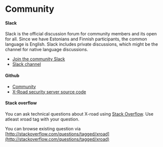 Community
============

#### Slack
Slack is the official discussion forum for community members and its open for all. Since we have Estonians and Finnish participants, the common language is English. Slack includes private discussions, which might be the channel for native language discussions.

* [Join the community Slack](https://joinxroadcommunity.herokuapp.com/)
* [Slack channel](jointxroad.slack.com)


#### Github
* [Community](https://github.com/jointxroad)
* [X-Road security server source code](https://github.com/vrk-kpa/xroad-public)

#### Stack overflow
You can ask technical questions about X-road using [Stack Overflow](http://stackoverflow.com/questions/ask?tags=xroad).
Use atleast xroad tag with your question.

You can browse existing question via [http://stackoverflow.com/questions/tagged/xroad](http://stackoverflow.com/questions/tagged/xroad)
